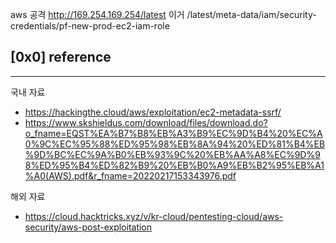 aws 공격
http://169.254.169.254/latest 이거
/latest/meta-data/iam/security-credentials/pf-new-prod-ec2-iam-role




## [0x0] reference
---
국내 자료
- https://hackingthe.cloud/aws/exploitation/ec2-metadata-ssrf/
- https://www.skshieldus.com/download/files/download.do?o_fname=EQST%EA%B7%B8%EB%A3%B9%EC%9D%B4%20%EC%A0%9C%EC%95%88%ED%95%98%EB%8A%94%20%ED%81%B4%EB%9D%BC%EC%9A%B0%EB%93%9C%20%EB%AA%A8%EC%9D%98%ED%95%B4%ED%82%B9%20%EB%B0%A9%EB%B2%95%EB%A1%A0(AWS).pdf&r_fname=20220217153343976.pdf

해외 자료
- https://cloud.hacktricks.xyz/v/kr-cloud/pentesting-cloud/aws-security/aws-post-exploitation
